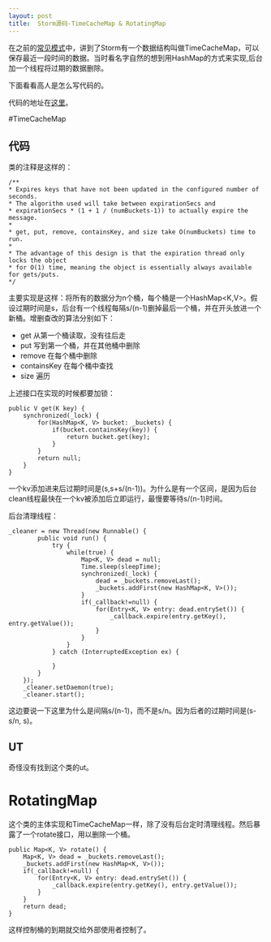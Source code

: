 ```yaml
---
layout: post
title:  Storm源码-TimeCacheMap & RotatingMap
---
```


在之前的[常见模式](/storm-docs/common-patterns)中，讲到了Storm有一个数据结构叫做TimeCacheMap，可以保存最近一段时间的数据。当时看名字自然的想到用HashMap的方式来实现,后台加一个线程将过期的数据删除。

下面看看高人是怎么写代码的。

代码的地址在[这里](https://github.com/apache/incubator-storm/blob/master/storm-core/src/jvm/backtype/storm/utils/TimeCacheMap.java)。


#TimeCacheMap

## 代码
类的注释是这样的：

    /**
    * Expires keys that have not been updated in the configured number of seconds.
    * The algorithm used will take between expirationSecs and
    * expirationSecs * (1 + 1 / (numBuckets-1)) to actually expire the message.
    *
    * get, put, remove, containsKey, and size take O(numBuckets) time to run.
    *
    * The advantage of this design is that the expiration thread only locks the object
    * for O(1) time, meaning the object is essentially always available for gets/puts.
    */

主要实现是这样：将所有的数据分为n个桶，每个桶是一个HashMap<K,V>。假设过期时间是s，后台有一个线程每隔s/(n-1)删掉最后一个桶，并在开头放进一个新桶。增删查改的算法分别如下：

+ get 从第一个桶读取，没有往后走
+ put 写到第一个桶，并在其他桶中删除
+ remove 在每个桶中删除
+ containsKey 在每个桶中查找
+ size 遍历

上述接口在实现的时候都要加锁：

    public V get(K key) {
        synchronized(_lock) {
            for(HashMap<K, V> bucket: _buckets) {
                if(bucket.containsKey(key)) {
                    return bucket.get(key);
                }
            }
            return null;
        }
    }


一个kv添加进来后过期时间是(s,s+s/(n-1))。为什么是有一个区间，是因为后台clean线程最快在一个kv被添加后立即运行，最慢要等待s/(n-1)时间。

后台清理线程：

    _cleaner = new Thread(new Runnable() {
            public void run() {
                try {
                    while(true) {
                        Map<K, V> dead = null;
                        Time.sleep(sleepTime);
                        synchronized(_lock) {
                            dead = _buckets.removeLast();
                            _buckets.addFirst(new HashMap<K, V>());
                        }
                        if(_callback!=null) {
                            for(Entry<K, V> entry: dead.entrySet()) {
                                _callback.expire(entry.getKey(), entry.getValue());
                            }
                        }
                    }
                } catch (InterruptedException ex) {

                }
            }
        });
        _cleaner.setDaemon(true);
        _cleaner.start();


这边要说一下这里为什么是间隔s/(n-1)，而不是s/n。因为后者的过期时间是(s-s/n, s)。

## UT

奇怪没有找到这个类的ut。

# RotatingMap

这个类的主体实现和TimeCacheMap一样，除了没有后台定时清理线程。然后暴露了一个rotate接口，用以删除一个桶。

    public Map<K, V> rotate() {
        Map<K, V> dead = _buckets.removeLast();
        _buckets.addFirst(new HashMap<K, V>());
        if(_callback!=null) {
            for(Entry<K, V> entry: dead.entrySet()) {
                _callback.expire(entry.getKey(), entry.getValue());
            }
        }
        return dead;
    }

这样控制桶的到期就交给外部使用者控制了。